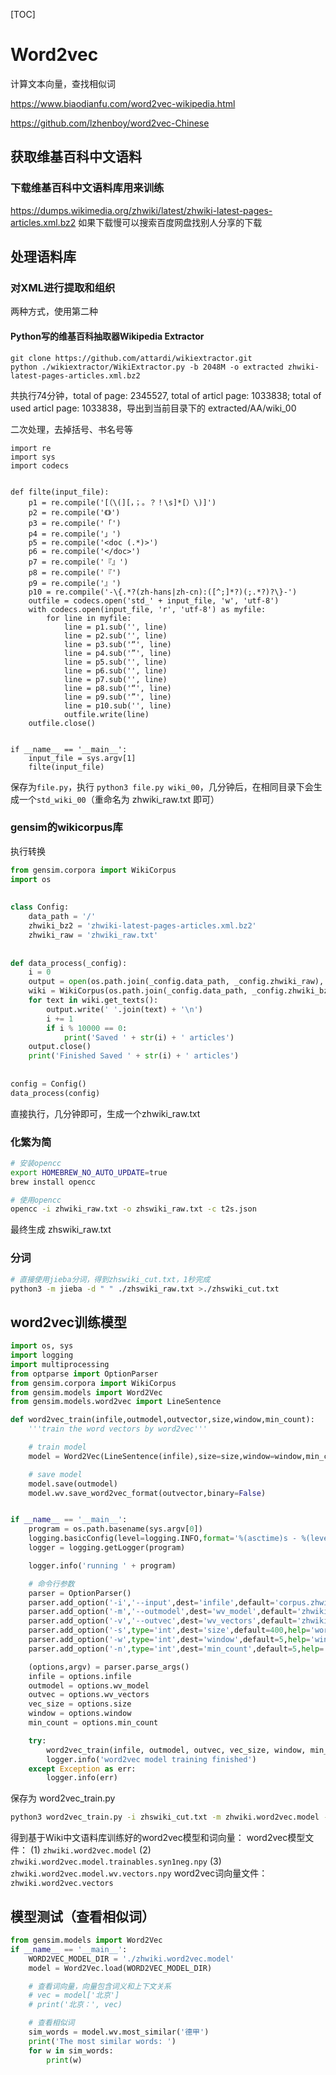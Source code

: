 [TOC]

# Word2vec

计算文本向量，查找相似词

https://www.biaodianfu.com/word2vec-wikipedia.html

https://github.com/lzhenboy/word2vec-Chinese

## 获取维基百科中文语料

### 下载维基百科中文语料库用来训练

https://dumps.wikimedia.org/zhwiki/latest/zhwiki-latest-pages-articles.xml.bz2 如果下载慢可以搜索百度网盘找别人分享的下载

## 处理语料库

### 对XML进行提取和组织

两种方式，使用第二种

#### Python写的维基百科抽取器Wikipedia Extractor

```shell
git clone https://github.com/attardi/wikiextractor.git
python ./wikiextractor/WikiExtractor.py -b 2048M -o extracted zhwiki-latest-pages-articles.xml.bz2
```

共执行74分钟，total of page: 2345527, total of articl page: 1033838; total of used articl page: 1033838，导出到当前目录下的 extracted/AA/wiki_00

二次处理，去掉括号、书名号等

```
import re
import sys
import codecs
 
 
def filte(input_file):
    p1 = re.compile('[（\(][，；。？！\s]*[）\)]')
    p2 = re.compile('《》')
    p3 = re.compile('「')
    p4 = re.compile('」')
    p5 = re.compile('<doc (.*)>')
    p6 = re.compile('</doc>')
    p7 = re.compile('『』')
    p8 = re.compile('『')
    p9 = re.compile('』')
    p10 = re.compile('-\{.*?(zh-hans|zh-cn):([^;]*?)(;.*?)?\}-')
    outfile = codecs.open('std_' + input_file, 'w', 'utf-8')
    with codecs.open(input_file, 'r', 'utf-8') as myfile:
        for line in myfile:
            line = p1.sub('', line)
            line = p2.sub('', line)
            line = p3.sub('“', line)
            line = p4.sub('”', line)
            line = p5.sub('', line)
            line = p6.sub('', line)
            line = p7.sub('', line)
            line = p8.sub('“', line)
            line = p9.sub('”', line)
            line = p10.sub('', line)
            outfile.write(line)
    outfile.close()
 
 
if __name__ == '__main__':
    input_file = sys.argv[1]
    filte(input_file)
```

保存为`file.py`，执行 `python3 file.py wiki_00`，几分钟后，在相同目录下会生成一个`std_wiki_00`（重命名为 zhwiki_raw.txt 即可）

### gensim的wikicorpus库

执行转换

```python
from gensim.corpora import WikiCorpus
import os
 
 
class Config:
    data_path = '/'
    zhwiki_bz2 = 'zhwiki-latest-pages-articles.xml.bz2'
    zhwiki_raw = 'zhwiki_raw.txt'
 
 
def data_process(_config):
    i = 0
    output = open(os.path.join(_config.data_path, _config.zhwiki_raw), 'w')
    wiki = WikiCorpus(os.path.join(_config.data_path, _config.zhwiki_bz2), lemmatize=False, dictionary={})
    for text in wiki.get_texts():
        output.write(' '.join(text) + '\n')
        i += 1
        if i % 10000 == 0:
            print('Saved ' + str(i) + ' articles')
    output.close()
    print('Finished Saved ' + str(i) + ' articles')
 
 
config = Config()
data_process(config)
```

直接执行，几分钟即可，生成一个zhwiki_raw.txt

### 化繁为简

```sh
# 安装opencc
export HOMEBREW_NO_AUTO_UPDATE=true
brew install opencc

# 使用opencc
opencc -i zhwiki_raw.txt -o zhswiki_raw.txt -c t2s.json
```

最终生成  zhswiki_raw.txt

### 分词

```sh
# 直接使用jieba分词，得到zhswiki_cut.txt，1秒完成
python3 -m jieba -d " " ./zhswiki_raw.txt >./zhswiki_cut.txt
```

## word2vec训练模型

```python
import os, sys
import logging
import multiprocessing
from optparse import OptionParser
from gensim.corpora import WikiCorpus
from gensim.models import Word2Vec
from gensim.models.word2vec import LineSentence

def word2vec_train(infile,outmodel,outvector,size,window,min_count):
    '''train the word vectors by word2vec'''

    # train model
    model = Word2Vec(LineSentence(infile),size=size,window=window,min_count=min_count,workers=multiprocessing.cpu_count())

    # save model
    model.save(outmodel)
    model.wv.save_word2vec_format(outvector,binary=False)


if __name__ == '__main__':
    program = os.path.basename(sys.argv[0])
    logging.basicConfig(level=logging.INFO,format='%(asctime)s - %(levelname)s - %(message)s')
    logger = logging.getLogger(program)

    logger.info('running ' + program)

    # 命令行参数
    parser = OptionParser()
    parser.add_option('-i','--input',dest='infile',default='corpus.zhwiki.segwithb.txt',help='zhwiki corpus')
    parser.add_option('-m','--outmodel',dest='wv_model',default='zhwiki.word2vec.model',help='word2vec model')
    parser.add_option('-v','--outvec',dest='wv_vectors',default='zhwiki.word2vec.vectors',help='word2vec vectors')
    parser.add_option('-s',type='int',dest='size',default=400,help='word vector size')
    parser.add_option('-w',type='int',dest='window',default=5,help='window size')
    parser.add_option('-n',type='int',dest='min_count',default=5,help='min word frequency')

    (options,argv) = parser.parse_args()
    infile = options.infile
    outmodel = options.wv_model
    outvec = options.wv_vectors
    vec_size = options.size
    window = options.window
    min_count = options.min_count

    try:
        word2vec_train(infile, outmodel, outvec, vec_size, window, min_count)
        logger.info('word2vec model training finished')
    except Exception as err:
        logger.info(err)
```

保存为 word2vec_train.py

```sh
python3 word2vec_train.py -i zhswiki_cut.txt -m zhwiki.word2vec.model -v zhwiki.word2vec.vectors -s 400 -w 5 -n 5
```

得到基于Wiki中文语料库训练好的word2vec模型和词向量：
word2vec模型文件：
(1) `zhwiki.word2vec.model`
(2) `zhwiki.word2vec.model.trainables.syn1neg.npy`
(3) `zhwiki.word2vec.model.wv.vectors.npy`
word2vec词向量文件：
`zhwiki.word2vec.vectors`

## 模型测试（查看相似词）

```python
from gensim.models import Word2Vec
if __name__ == '__main__':
    WORD2VEC_MODEL_DIR = './zhwiki.word2vec.model'
    model = Word2Vec.load(WORD2VEC_MODEL_DIR)

    # 查看词向量，向量包含词义和上下文关系
    # vec = model['北京']
    # print('北京：', vec)

    # 查看相似词
    sim_words = model.wv.most_similar('德甲')
    print('The most similar words: ')
    for w in sim_words:
        print(w)
```
